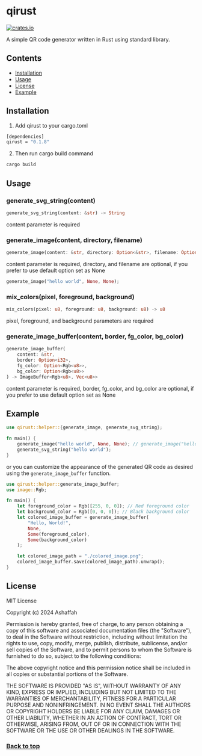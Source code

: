 # qirust

[![crates.io](https://img.shields.io/crates/v/qirust.svg)](https://crates.io/crates/qirust)

A simple QR code generator written in Rust using standard library.

## Contents

- [Installation](#installation)
- [Usage](#usage)
- [License](#license)
- [Example](#example)

## Installation

1. Add qirust to your cargo.toml

```bash
[dependencies]
qirust = "0.1.8"
```

2. Then run cargo build command

```bash
cargo build
```

## Usage

### generate_svg_string(content)

```rust
generate_svg_string(content: &str) -> String
```

content parameter is required

### generate_image(content, directory, filename)

```rust
generate_image(content: &str, directory: Option<&str>, filename: Option<&str>)
```

content parameter is required, directory, and filename are optional, if you prefer to use default option set as None

```rust
generate_image("hello world", None, None);
```

### mix_colors(pixel, foreground, background)

```rust
mix_colors(pixel: u8, foreground: u8, background: u8) -> u8
```

pixel, foreground, and background parameters are required

### generate_image_buffer(content, border, fg_color, bg_color)

```rust
generate_image_buffer(
    content: &str,
    border: Option<i32>,
    fg_color: Option<Rgb<u8>>,
    bg_color: Option<Rgb<u8>>
) -> ImageBuffer<Rgb<u8>, Vec<u8>>
```

content parameter is required, border, fg_color, and bg_color are optional, if you prefer to use default option set as None

## Example

```rust
use qirust::helper::{generate_image, generate_svg_string};

fn main() {
    generate_image("hello world", None, None); // generate_image("hello world", Some("your_image_directory"), Some("image_name"));
    generate_svg_string("hello world");
}
```

or you can customize the appearance of the generated QR code as desired using the `generate_image_buffer` function.

```rust
use qirust::helper::generate_image_buffer;
use image::Rgb;

fn main() {
    let foreground_color = Rgb([255, 0, 0]); // Red foreground color
    let background_color = Rgb([0, 0, 0]); // Black background color
    let colored_image_buffer = generate_image_buffer(
        "Hello, World!",
        None,
        Some(foreground_color),
        Some(background_color)
    );

    let colored_image_path = "./colored_image.png";
    colored_image_buffer.save(colored_image_path).unwrap();
}

```

## License

MIT License

Copyright (c) 2024 Ashaffah

Permission is hereby granted, free of charge, to any person obtaining a copy
of this software and associated documentation files (the "Software"), to deal
in the Software without restriction, including without limitation the rights
to use, copy, modify, merge, publish, distribute, sublicense, and/or sell
copies of the Software, and to permit persons to whom the Software is
furnished to do so, subject to the following conditions:

The above copyright notice and this permission notice shall be included in all
copies or substantial portions of the Software.

THE SOFTWARE IS PROVIDED "AS IS", WITHOUT WARRANTY OF ANY KIND, EXPRESS OR
IMPLIED, INCLUDING BUT NOT LIMITED TO THE WARRANTIES OF MERCHANTABILITY,
FITNESS FOR A PARTICULAR PURPOSE AND NONINFRINGEMENT. IN NO EVENT SHALL THE
AUTHORS OR COPYRIGHT HOLDERS BE LIABLE FOR ANY CLAIM, DAMAGES OR OTHER
LIABILITY, WHETHER IN AN ACTION OF CONTRACT, TORT OR OTHERWISE, ARISING FROM,
OUT OF OR IN CONNECTION WITH THE SOFTWARE OR THE USE OR OTHER DEALINGS IN THE
SOFTWARE.

### <a href="#qirust">Back to top</a>
